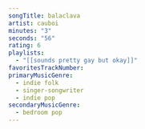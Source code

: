 ```yaml
---
songTitle: balaclava
artist: cauboi
minutes: "3"
seconds: "56"
rating: 6
playlists:
  - "[[sounds pretty gay but okay]]"
favoritesTrackNumber:
primaryMusicGenre:
  - indie folk
  - singer-songwriter
  - indie pop
secondaryMusicGenre:
  - bedroom pop
---
```

